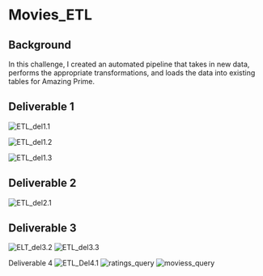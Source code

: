 # Movies_ETL

## Background
In this challenge, I created an automated pipeline that takes in new data, performs the appropriate transformations, and loads the data into existing tables for Amazing Prime.

## Deliverable 1 
![ETL_del1.1](Del_SS/ETL_del1.1.png)

![ETL_del1.2](Del_SS/ETL_del1.2.png)

![ETL_del1.3](Del_SS/ETL_del1.3.png)

## Deliverable 2 
![ETL_del2.1](Del_SS/ETL_del1.1.png)

## Deliverable 3

![ELT_del3.2](Del_SS/ELT_del3.2.png)
![ETL_del3.3](Del_SS/ETL_del3.3.png)

Deliverable 4 
![ETL_Del4.1](Del_SS/ETL_Del4.1.png)
![ratings_query](Resources/ratings_query.png)
![moviess_query](Resources/movies_query.png)
